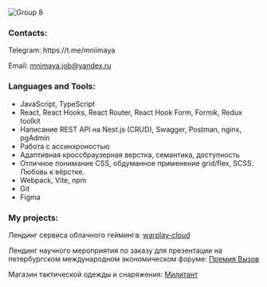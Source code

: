 
<!-- ![Frame 13](https://user-images.githubusercontent.com/93405011/230590011-d7d4cc6c-502e-4910-beba-809f309ca766.png) -->
![Group 8](https://github.com/Mniimaya/Mniimaya/assets/93405011/b27b6e0f-d3f9-4e2a-a43f-cbc164ac6fc9)



<h3 align="left">Contacts:</h3>
<p align="left">
  Telegram: https://t.me/mniimaya
</p>
<p align="left">
  Email: <a href="mailto:mnimaya.job@yandex.ru">mnimaya.job@yandex.ru</a>
</p>
<h3 align="left">Languages and Tools:</h3>

- JavaScript, TypeScript
- React, React Hooks, React Router, React Hook Form, Formik, Redux toolkit
- Написание REST API на Nest.js (CRUD), Swagger, Postman, nginx, pgAdmin
- Работа с ассинхроностью
- Адаптивная кроссбраузерная верстка, семантика, доступность
- Отличное понимание CSS, обдуманное применение grid/flex, SCSS. Любовь к вёрстке. 
- Webpack, Vite, npm
- Git
- Figma



<h3 align="left">My projects:</h3>
<p>Лендинг сервиса облачного гейминга: <a href="https://mniimaya.github.io/warplay-cloud/"> warplay-cloud </a><br></p>
<p>Лендинг научного мероприятия по заказу для презентации на петербургском международном экономическом форуме: <a href="https://challengeaward.ru/">Премия Вызов</a></br></p>
<p>Магазин тактической одежды и снаряжения: <a href="https://militant.ru"> Милитант </a></br></p>
